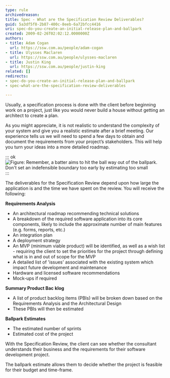 ```yaml
---
type: rule
archivedreason: 
title: Spec - What are the Specification Review Deliverables?
guid: 5a3df5f8-2b87-400c-8eeb-6a72bfcc4416
uri: spec-do-you-create-an-initial-release-plan-and-ballpark
created: 2009-02-26T02:02:12.0000000Z
authors:
- title: Adam Cogan
  url: https://ssw.com.au/people/adam-cogan
- title: Ulysses Maclaren
  url: https://ssw.com.au/people/ulysses-maclaren
- title: Justin King
  url: https://ssw.com.au/people/justin-king
related: []
redirects:
- spec-do-you-create-an-initial-release-plan-and-ballpark
- spec-what-are-the-specification-review-deliverables

---
```


Usually, a specification process is done with the client before beginning work on a project, just like you would never build a house without getting an architect to create a plan.
 
As you might appreciate, it is not realistic to understand the complexity of your system and give you a realistic estimate after a brief meeting. Our experience tells us we will need to spend a few days to obtain and document the requirements from your project’s stakeholders. This will help you turn your ideas into a more detailed roadmap. 

<!--endintro-->


::: ok  
![Figure: Remember, a batter aims to hit the ball way out of the ballpark. Don't set an indefensible boundary too early by estimating too small](ProjectManagement\_BallPark\_Catch.jpg)  
:::


The deliverables for the Specification Review depend upon how large the application is and the time we have spent on the review.  You will receive the following:



 **Requirements Analysis** 

* An architectural roadmap recommending technical solutions
* A breakdown of the required software application into its core components, likely to include the approximate number of main features (e.g. forms, reports, etc.)
* An integration plan
* A deployment strategy
* An MVP (minimum viable product) will be identified, as well as a wish list - requiring the client to set the priorities for the project through defining what is in and out of scope for the MVP
* A detailed list of 'issues' associated with the existing system which impact future development and maintenance
* Hardware and licensed software recommendations
* Mock-ups if required


**Summary Product Bac** **klog**

* A list of product backlog items (PBIs) will be broken down based on the Requirements Analysis and the Architectural Design
* These PBIs will then be estimated


**Ballpark Estimates**

* The estimated number of sprints
* Estimated cost of the project


With the Specification Review, the client can see whether the consultant understands their business and the requirements for their software development project.

The ballpark estimate allows them to decide whether the project is feasible for their budget and time-frame.

